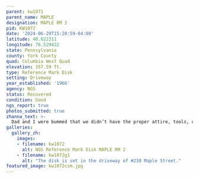 ```yaml
---
parent: kw1071
parent_name: MAPLE
designation: MAPLE RM 2
pid: KW1072
date: '2024-06-29T15:20:59-04:00'
latitude: 40.022311
longitude: 76.529422
state: Pennsylvania
county: York County
quad: Columbia West Quad
elevation: 357.59 ft.
type: Reference Mark Disk
setting: Driveway
year_established: '1966'
agency: NGS
status: Recovered
condition: Good
ngs_report: true
photos_submitted: true    
zhanna_text: >-
  Dad and I were bummed that we didn’t have the proper attire, tools, or amount of time to search properly for MAPLE. But at least the reference marks were easy finds. MAPLE RM 2 is set just west of RM 1 and the station, in the driveway of #230 Maple Street. A car was parked next to the driveway and the mark was a little too close to the house for my comfort, so I just took a few very quick photos. The disk is in good condition, with some scratching and a gouge on the surface, but no damage that would compromise the mark's integrity or legibility.
galleries:
  gallery_zh:
    images:
    - filename: kw1072
      alt: NGS Reference Mark Disk MAPLE RM 2
    - filename: kw1072g1
      alt: "The disk is set in the driveway of #230 Maple Street."
featured_image: kw1072csm.jpg
---
```

